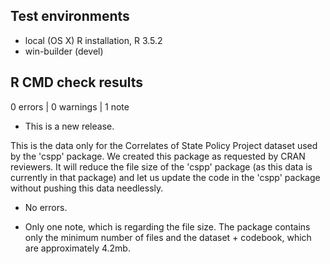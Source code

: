 ## Test environments
* local (OS X) R installation, R 3.5.2
* win-builder (devel)

## R CMD check results

0 errors | 0 warnings | 1 note

* This is a new release.

This is the data only for the Correlates of State Policy Project dataset used by the 'cspp' package. We created this package as requested by CRAN reviewers. It will reduce the file size of the 'cspp' package (as this data is currently in that package) and let us update the code in the 'cspp' package without pushing this data needlessly.

- No errors.

- Only one note, which is regarding the file size. The package contains only the minimum number of files and the dataset + codebook, which are approximately 4.2mb.

